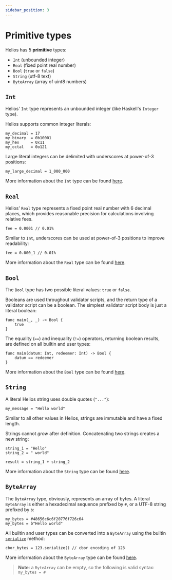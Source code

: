 ```yaml
---
sidebar_position: 3
---
```

# Primitive types

Helios has 5 **primitive** types:
  * `Int` (unbounded integer)
  * `Real` (fixed point real number)
  * `Bool` (`true` or `false`)
  * `String` (utf-8 text)
  * `ByteArray` (array of uint8 numbers)

## `Int`

Helios' `Int` type represents an unbounded integer (like Haskell's `Integer` type).

Helios supports common integer literals:

```helios
my_decimal = 17
my_binary  = 0b10001
my_hex     = 0x11
my_octal   = 0o121
```

Large literal integers can be delimited with underscores at power-of-3 positions:

```helios
my_large_decimal = 1_000_000
```

More information about the `Int` type can be found [here](./builtins/int.md).

## `Real`

Helios' `Real` type represents a fixed point real number with 6 decimal places, which provides reasonable precision for calculations involving relative fees.

```helios
fee = 0.0001 // 0.01%
```

Similar to `Int`, underscores can be used at power-of-3 positions to improve readability:

```helios
fee = 0.000_1 // 0.01%
```

More information about the `Real` type can be found [here](./builtins/real.md).

## `Bool`

The `Bool` type has two possible literal values: `true` or `false`.

Booleans are used throughout validator scripts, and the return type of a validator script can be a boolean. The simplest validator script body is just a literal boolean:

```helios
func main(_, _) -> Bool {
    true
}
```

The equality (`==`) and inequality (`!=`) operators, returning boolean results, are defined on all builtin and user types:

```helios
func main(datum: Int, redeemer: Int) -> Bool {
    datum == redeemer
}
```

More information about the `Bool` type can be found [here](./builtins/bool.md).

## `String`

A literal Helios string uses double quotes (`"..."`):

```helios
my_message = "Hello world"
```

Similar to all other values in Helios, strings are immutable and have a fixed length. 

Strings cannot *grow* after definition. Concatenating two strings creates a new string:

```helios
string_1 = "Hello"
string_2 = " world"

result = string_1 + string_2
```

More information about the `String` type can be found [here](./builtins/string.md).

## `ByteArray`

The `ByteArray` type, obviously, represents an array of bytes. A literal `ByteArray` is either a hexadecimal sequence prefixed by `#`, or a UTF-8 string prefixed by `b`:

```helios
my_bytes = #48656c6c6f20776f726c64
my_bytes = b"Hello world"
```

All builtin and user types can be converted into a `ByteArray` using the builtin [`serialize`](./user-defined-types/methods/automatic-methods.md#serialize) method:

```helios
cbor_bytes = 123.serialize() // cbor encoding of 123
```

More information about the `ByteArray` type can be found [here](./builtins/bytearray.md).

> **Note**: a `ByteArray` can be empty, so the following is valid syntax: `my_bytes = #`